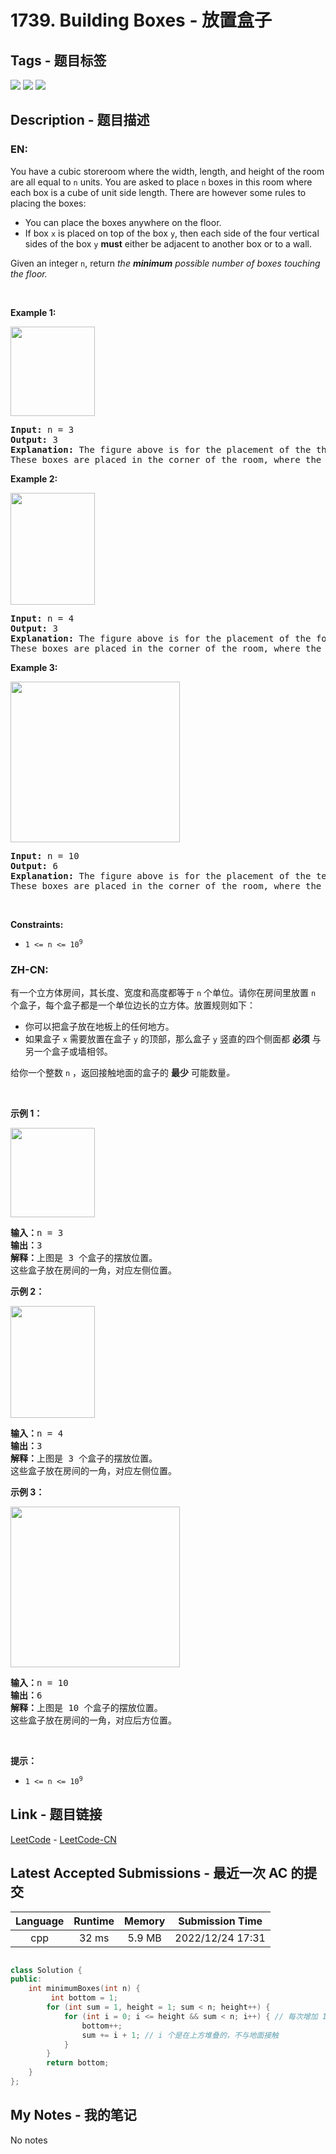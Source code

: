 
# 1739. Building Boxes - 放置盒子

## Tags - 题目标签

 <img src="https://img.shields.io/badge/Greedy-贪心-blue.svg">   <img src="https://img.shields.io/badge/Math-数学-blue.svg">   <img src="https://img.shields.io/badge/Binary Search-二分查找-blue.svg">  


## Description - 题目描述

### EN:
<p>You have a cubic storeroom where the width, length, and height of the room are all equal to <code>n</code> units. You are asked to place <code>n</code> boxes in this room where each box is a cube of unit side length. There are however some rules to placing the boxes:</p>

<ul>
	<li>You can place the boxes anywhere on the floor.</li>
	<li>If box <code>x</code> is placed on top of the box <code>y</code>, then each side of the four vertical sides of the box <code>y</code> <strong>must</strong> either be adjacent to another box or to a wall.</li>
</ul>

<p>Given an integer <code>n</code>, return<em> the <strong>minimum</strong> possible number of boxes touching the floor.</em></p>

<p>&nbsp;</p>
<p><strong class="example">Example 1:</strong></p>

<p><img alt="" src="https://assets.leetcode.com/uploads/2021/01/04/3-boxes.png" style="width: 135px; height: 143px;" /></p>

<pre>
<strong>Input:</strong> n = 3
<strong>Output:</strong> 3
<strong>Explanation:</strong> The figure above is for the placement of the three boxes.
These boxes are placed in the corner of the room, where the corner is on the left side.
</pre>

<p><strong class="example">Example 2:</strong></p>

<p><img alt="" src="https://assets.leetcode.com/uploads/2021/01/04/4-boxes.png" style="width: 135px; height: 179px;" /></p>

<pre>
<strong>Input:</strong> n = 4
<strong>Output:</strong> 3
<strong>Explanation:</strong> The figure above is for the placement of the four boxes.
These boxes are placed in the corner of the room, where the corner is on the left side.
</pre>

<p><strong class="example">Example 3:</strong></p>

<p><img alt="" src="https://assets.leetcode.com/uploads/2021/01/04/10-boxes.png" style="width: 271px; height: 257px;" /></p>

<pre>
<strong>Input:</strong> n = 10
<strong>Output:</strong> 6
<strong>Explanation:</strong> The figure above is for the placement of the ten boxes.
These boxes are placed in the corner of the room, where the corner is on the back side.</pre>

<p>&nbsp;</p>
<p><strong>Constraints:</strong></p>

<ul>
	<li><code>1 &lt;= n &lt;= 10<sup>9</sup></code></li>
</ul>


### ZH-CN:
<p>有一个立方体房间，其长度、宽度和高度都等于 <code>n</code> 个单位。请你在房间里放置 <code>n</code> 个盒子，每个盒子都是一个单位边长的立方体。放置规则如下：</p>

<ul>
	<li>你可以把盒子放在地板上的任何地方。</li>
	<li>如果盒子 <code>x</code> 需要放置在盒子 <code>y</code> 的顶部，那么盒子 <code>y</code> 竖直的四个侧面都 <strong>必须</strong> 与另一个盒子或墙相邻。</li>
</ul>

<p>给你一个整数 <code>n</code> ，返回接触地面的盒子的 <strong>最少</strong> 可能数量<em>。</em></p>

<p> </p>

<p><strong>示例 1：</strong></p>

<p><img alt="" src="https://assets.leetcode-cn.com/aliyun-lc-upload/uploads/2021/01/24/3-boxes.png" style="width: 135px; height: 143px;" /></p>

<pre>
<strong>输入：</strong>n = 3
<strong>输出：</strong>3
<strong>解释：</strong>上图是 3 个盒子的摆放位置。
这些盒子放在房间的一角，对应左侧位置。
</pre>

<p><strong>示例 2：</strong></p>

<p><img alt="" src="https://assets.leetcode-cn.com/aliyun-lc-upload/uploads/2021/01/24/4-boxes.png" style="width: 135px; height: 179px;" /></p>

<pre>
<strong>输入：</strong>n = 4
<strong>输出：</strong>3
<strong>解释：</strong>上图是 3 个盒子的摆放位置。
这些盒子放在房间的一角，对应左侧位置。
</pre>

<p><strong>示例 3：</strong></p>

<p><img alt="" src="https://assets.leetcode-cn.com/aliyun-lc-upload/uploads/2021/01/24/10-boxes.png" style="width: 271px; height: 257px;" /></p>

<pre>
<strong>输入：</strong>n = 10
<strong>输出：</strong>6
<strong>解释：</strong>上图是 10 个盒子的摆放位置。
这些盒子放在房间的一角，对应后方位置。</pre>

<p> </p>

<p><strong>提示：</strong></p>

<ul>
	<li><code>1 <= n <= 10<sup>9</sup></code></li>
</ul>



## Link - 题目链接

[LeetCode](https://leetcode.com/problems/building-boxes/description/)  -  [LeetCode-CN](https://leetcode.cn/problems/building-boxes/description/)
## Latest Accepted Submissions - 最近一次 AC 的提交


| Language | Runtime | Memory | Submission Time |
|:---:|:---:|:---:|:---:|
| cpp  | 32 ms | 5.9 MB | 2022/12/24 17:31 |

```cpp

class Solution {
public:
    int minimumBoxes(int n) {
         int bottom = 1;
        for (int sum = 1, height = 1; sum < n; height++) {
            for (int i = 0; i <= height && sum < n; i++) { // 每次增加 1 个底部盒子
                bottom++;
                sum += i + 1; // i 个是在上方堆叠的，不与地面接触
            }
        }
        return bottom;
    }
};

```
## My Notes - 我的笔记


No notes

